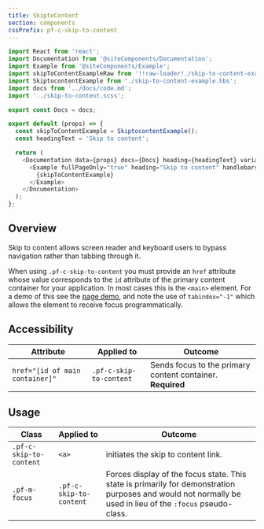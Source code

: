 ```yaml
---
title: SkiptoContent
section: components
cssPrefix: pf-c-skip-to-content
---
```


```js
import React from 'react';
import Documentation from '@siteComponents/Documentation';
import Example from '@siteComponents/Example';
import skipToContentExampleRaw from '!!raw-loader!./skip-to-content-example.hbs';
import SkiptocontentExample from './skip-to-content-example.hbs';
import docs from '../docs/code.md';
import '../skip-to-content.scss';

export const Docs = docs;

export default (props) => {
  const skipToContentExample = SkiptocontentExample();
  const headingText = 'Skip to content';

  return (
    <Documentation data={props} docs={Docs} heading={headingText} variablesRoot={variablesRoot}>
      <Example fullPageOnly="true" heading="Skip to content" handlebars={skipToContentExampleRaw}>
        {skipToContentExample}
      </Example>
    </Documentation>
  );
};
```

## Overview

Skip to content allows screen reader and keyboard users to bypass navigation rather than tabbing through it.

When using `.pf-c-skip-to-content` you must provide an `href` attribute whose value corresponds to the `id` attribute of the primary content container for your application. In most cases this is the `<main>` element. For a demo of this see the [page demo](../../../demos/Page/examples), and note the use of `tabindex="-1"` which allows the element to receive focus programmatically.

## Accessibility

| Attribute | Applied to | Outcome |
| -- | -- | -- |
| `href="[id of main container]"` | `.pf-c-skip-to-content` | Sends focus to the primary content container. **Required** |

## Usage

| Class | Applied to | Outcome |
| -- | -- | -- |
| `.pf-c-skip-to-content` | `<a>` |  initiates the skip to content link. |
| `.pf-m-focus` | `.pf-c-skip-to-content` |  Forces display of the focus state. This state is primarily for demonstration purposes and would not normally be used in lieu of the `:focus` pseudo-class. |
